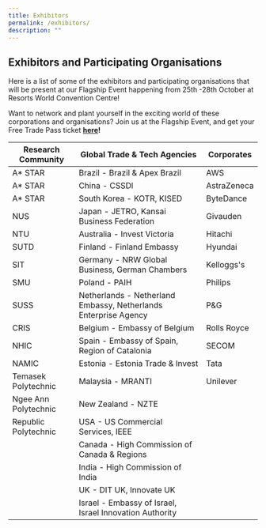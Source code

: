 ```yaml
---
title: Exhibitors
permalink: /exhibitors/
description: ""
---
```

## **Exhibitors and Participating Organisations**

Here is a list of some of the exhibitors and participating organisations that will be present at our Flagship Event happening from 25th -28th October at Resorts World Convention Centre! 

Want to network and plant yourself in the exciting world of these corporations and organisations? Join us at the Flagship Event, and get your Free Trade Pass ticket **[here](https://community.switchsg.org/register)!**


| Research Community | Global Trade & Tech Agencies | Corporates |
| -------- | -------- | -------- |
| A* STAR    | Brazil - Brazil & Apex Brazil | AWS|
| A* STAR    | China - CSSDl | AstraZeneca|
| A* STAR    | South Korea - KOTR, KISED | ByteDance|
| NUS    | Japan - JETRO, Kansai Business Federation | Givauden|
| NTU    | Australia - Invest Victoria | Hitachi|
|  SUTD | Finland - Finland Embassy| Hyundai|
| SIT    | Germany - NRW Global Business, German Chambers | Kelloggs's|
| SMU    | Poland - PAIH | Philips|
| SUSS    | Netherlands - Netherland Embassy, Netherlands Enterprise Agency | P&G|
| CRIS    |  Belgium - Embassy of Belgium| Rolls Royce|
| NHIC    | Spain - Embassy of Spain, Region of Catalonia | SECOM|
| NAMIC    | Estonia - Estonia Trade & Invest | Tata|
| Temasek Polytechnic    | Malaysia - MRANTI | Unilever|
| Ngee Ann Polytechnic| New Zealand - NZTE | |
| Republic Polytechnic| USA - US Commercial Services, IEEE | |
|  | Canada - High Commission of Canada & Regions | |
|  | India - High Commission of India | |
|  | UK - DIT UK, Innovate UK | |
|  | Israel - Embassy of Israel, Israel Innovation Authority | |